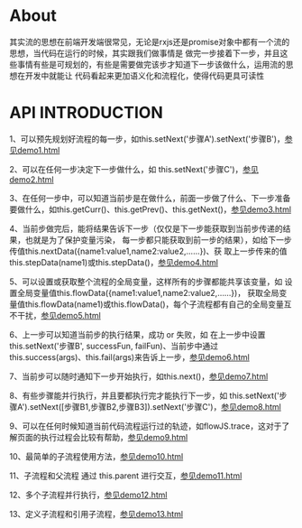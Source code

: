 # About

其实流的思想在前端开发端很常见，无论是rxjs还是promise对象中都有一个流的思想，当代码在运行的时候，其实跟我们做事情是
做完一步接着下一步，并且这些事情有些是可规划的，有些是需要做完该步才知道下一步该做什么，运用流的思想在开发中就能让
代码看起来更加语义化和流程化，使得代码更具可读性


# API INTRODUCTION

1、可以预先规划好流程的每一步，如this.setNext('步骤A').setNext('步骤B')，[参见demo1.html](./demo1.html)

2、可以在任何一步决定下一步做什么，如 this.setNext('步骤C')，[参见demo2.html](./demo2.html)

3、在任何一步中，可以知道当前步是在做什么，前面一步做了什么、下一步准备要做什么，如this.getCurr()、this.getPrev()、this.getNext()，[参见demo3.html](./demo3.html)

4、当前步做完后，能将结果告诉下一步（仅仅是下一步能获取到当前步传递的结果，也就是为了保护变量污染，
每一步都只能获取到前一步的结果），如给下一步传值this.nextData({name1:value1,name2:value2,……})、获
取上一步传来的值this.stepData(name1)或this.stepData()，[参见demo4.html](./demo4.html)

5、可以设置或获取整个流程的全局变量，这样所有的步骤都能共享该变量，如 设置全局变量值this.flowData({name1:value1,name2:value2,……})，
获取全局变量值this.flowData(name1)或this.flowData()，每个子流程都有自己的全局变量互不干扰，[参见demo5.html](./demo5.html)

6、上一步可以知道当前步的执行结果，成功 or 失败，如 在上一步中设置this.setNext('步骤B', successFun, failFun)、当前步中通过
this.success(args)、this.fail(args)来告诉上一步，[参见demo6.html](./demo6.html)

7、当前步可以随时通知下一步开始执行，如this.next()，[参见demo7.html](./demo7.html)

8、有些步骤能并行执行，并且要都执行完才能执行下一步，如 this.setNext('步骤A').setNext([步骤B1,步骤B2,步骤B3]).setNext('步骤C')，[参见demo8.html](./demo8.html)

9、可以在任何时候知道当前代码流程运行过的轨迹，如flowJS.trace，这对于了解页面的执行过程会比较有帮助，[参见demo9.html](./demo9.html)

10、最简单的子流程使用方法，[参见demo10.html](./demo10.html)

11、子流程和父流程 通过 this.parent 进行交互，[参见demo11.html](./demo11.html)

12、多个子流程并行执行，[参见demo12.html](./demo12.html)

13、定义子流程和引用子流程，[参见demo13.html](./demo13.html)
